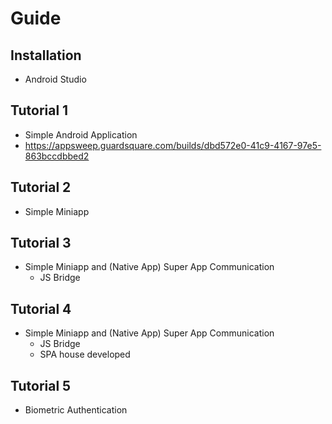 # Guide

## Installation
* Android Studio

## Tutorial 1
* Simple Android Application
* https://appsweep.guardsquare.com/builds/dbd572e0-41c9-4167-97e5-863bccdbbed2

## Tutorial 2
* Simple Miniapp

## Tutorial 3
* Simple Miniapp and (Native App) Super App Communication
  * JS Bridge
  
## Tutorial 4
* Simple Miniapp and (Native App) Super App Communication
  * JS Bridge
  * SPA house developed 
  
## Tutorial 5
* Biometric Authentication

